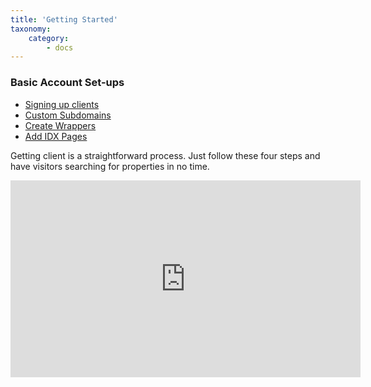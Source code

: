 ```yaml
---
title: 'Getting Started'
taxonomy:
    category:
        - docs
---
```


### Basic Account Set-ups

- [Signing up clients](signing-up-clients)
- [Custom Subdomains](custom-subdomains)
- [Create Wrappers](#create-wrappers)
- [Add IDX Pages](#add-idx-pages)

Getting client is a straightforward process. Just follow these four steps and have visitors searching for properties in no time.

<iframe width="560" height="315" src="https://www.youtube.com/embed/MSFAsipxzOw?list=PLs6NMTK9XX56uQrTUn-i0tbOcQvEp_Bn_" frameborder="0" allowfullscreen></iframe>
